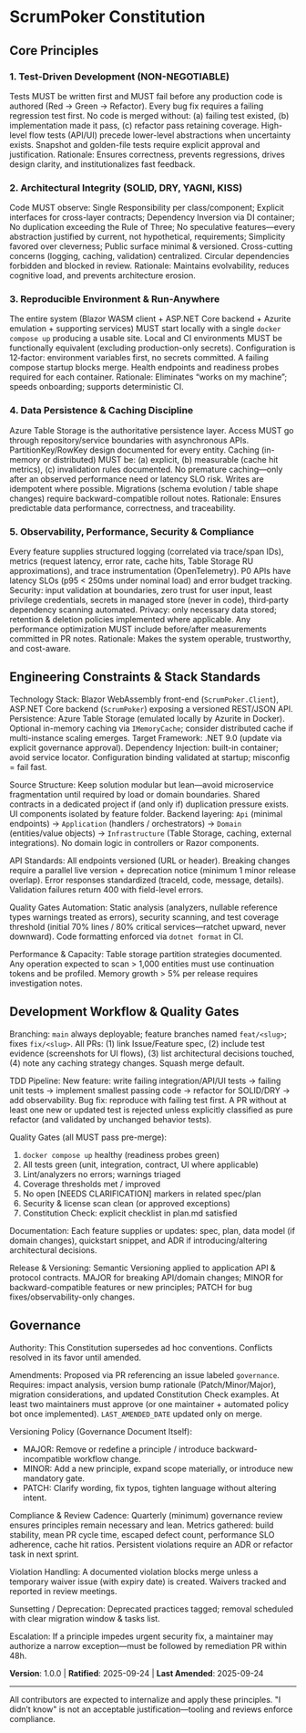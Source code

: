 <!--
Sync Impact Report
Version change: (none) → 1.0.0
Modified principles: (initial creation)
Added sections: Core Principles; Engineering Constraints & Stack Standards; Development Workflow & Quality Gates; Governance
Removed sections: None
Templates requiring updates:
 - .specify/templates/plan-template.md ✅ updated
 - .specify/templates/spec-template.md ✅ no changes needed (still aligned)
 - .specify/templates/tasks-template.md ✅ updated for .NET/Blazor context
Follow-up TODOs:
 - None (all placeholders resolved). If original ratification predates 2025-09-24 replace date accordingly.
-->

# ScrumPoker Constitution

## Core Principles

### 1. Test-Driven Development (NON-NEGOTIABLE)
Tests MUST be written first and MUST fail before any production code is authored (Red → Green → Refactor). Every bug fix requires a failing regression test first. No code is merged without: (a) failing test existed, (b) implementation made it pass, (c) refactor pass retaining coverage. High-level flow tests (API/UI) precede lower-level abstractions when uncertainty exists. Snapshot and golden-file tests require explicit approval and justification.
Rationale: Ensures correctness, prevents regressions, drives design clarity, and institutionalizes fast feedback.

### 2. Architectural Integrity (SOLID, DRY, YAGNI, KISS)
Code MUST observe: Single Responsibility per class/component; Explicit interfaces for cross-layer contracts; Dependency Inversion via DI container; No duplication exceeding the Rule of Three; No speculative features—every abstraction justified by current, not hypothetical, requirements; Simplicity favored over cleverness; Public surface minimal & versioned. Cross-cutting concerns (logging, caching, validation) centralized. Circular dependencies forbidden and blocked in review.
Rationale: Maintains evolvability, reduces cognitive load, and prevents architecture erosion.

### 3. Reproducible Environment & Run-Anywhere
The entire system (Blazor WASM client + ASP.NET Core backend + Azurite emulation + supporting services) MUST start locally with a single `docker compose up` producing a usable site. Local and CI environments MUST be functionally equivalent (excluding production-only secrets). Configuration is 12‑factor: environment variables first, no secrets committed. A failing compose startup blocks merge. Health endpoints and readiness probes required for each container.
Rationale: Eliminates “works on my machine”; speeds onboarding; supports deterministic CI.

### 4. Data Persistence & Caching Discipline
Azure Table Storage is the authoritative persistence layer. Access MUST go through repository/service boundaries with asynchronous APIs. PartitionKey/RowKey design documented for every entity. Caching (in-memory or distributed) MUST be: (a) explicit, (b) measurable (cache hit metrics), (c) invalidation rules documented. No premature caching—only after an observed performance need or latency SLO risk. Writes are idempotent where possible. Migrations (schema evolution / table shape changes) require backward-compatible rollout notes.
Rationale: Ensures predictable data performance, correctness, and traceability.

### 5. Observability, Performance, Security & Compliance
Every feature supplies structured logging (correlated via trace/span IDs), metrics (request latency, error rate, cache hits, Table Storage RU approximations), and trace instrumentation (OpenTelemetry). P0 APIs have latency SLOs (p95 < 250ms under nominal load) and error budget tracking. Security: input validation at boundaries, zero trust for user input, least privilege credentials, secrets in managed store (never in code), third‑party dependency scanning automated. Privacy: only necessary data stored; retention & deletion policies implemented where applicable. Any performance optimization MUST include before/after measurements committed in PR notes.
Rationale: Makes the system operable, trustworthy, and cost-aware.

## Engineering Constraints & Stack Standards
Technology Stack: Blazor WebAssembly front-end (`ScrumPoker.Client`), ASP.NET Core backend (`ScrumPoker`) exposing a versioned REST/JSON API. Persistence: Azure Table Storage (emulated locally by Azurite in Docker). Optional in-memory caching via `IMemoryCache`; consider distributed cache if multi-instance scaling emerges. Target Framework: .NET 9.0 (update via explicit governance approval). Dependency Injection: built-in container; avoid service locator. Configuration binding validated at startup; misconfig = fail fast.

Source Structure: Keep solution modular but lean—avoid microservice fragmentation until required by load or domain boundaries. Shared contracts in a dedicated project if (and only if) duplication pressure exists. UI components isolated by feature folder. Backend layering: `Api` (minimal endpoints) → `Application` (handlers / orchestrators) → `Domain` (entities/value objects) → `Infrastructure` (Table Storage, caching, external integrations). No domain logic in controllers or Razor components.

API Standards: All endpoints versioned (URL or header). Breaking changes require a parallel live version + deprecation notice (minimum 1 minor release overlap). Error responses standardized (traceId, code, message, details). Validation failures return 400 with field-level errors.

Quality Gates Automation: Static analysis (analyzers, nullable reference types warnings treated as errors), security scanning, and test coverage threshold (initial 70% lines / 80% critical services—ratchet upward, never downward). Code formatting enforced via `dotnet format` in CI.

Performance & Capacity: Table storage partition strategies documented. Any operation expected to scan > 1,000 entities must use continuation tokens and be profiled. Memory growth > 5% per release requires investigation notes.

## Development Workflow & Quality Gates
Branching: `main` always deployable; feature branches named `feat/<slug>`; fixes `fix/<slug>`. All PRs: (1) link Issue/Feature spec, (2) include test evidence (screenshots for UI flows), (3) list architectural decisions touched, (4) note any caching strategy changes. Squash merge default.

TDD Pipeline: New feature: write failing integration/API/UI tests → failing unit tests → implement smallest passing code → refactor for SOLID/DRY → add observability. Bug fix: reproduce with failing test first. A PR without at least one new or updated test is rejected unless explicitly classified as pure refactor (and validated by unchanged behavior tests).

Quality Gates (all MUST pass pre-merge):

1. `docker compose up` healthy (readiness probes green)
2. All tests green (unit, integration, contract, UI where applicable)
3. Lint/analyzers no errors; warnings triaged
4. Coverage thresholds met / improved
5. No open [NEEDS CLARIFICATION] markers in related spec/plan
6. Security & license scan clean (or approved exceptions)
7. Constitution Check: explicit checklist in plan.md satisfied

Documentation: Each feature supplies or updates: spec, plan, data model (if domain changes), quickstart snippet, and ADR if introducing/altering architectural decisions.

Release & Versioning: Semantic Versioning applied to application API & protocol contracts. MAJOR for breaking API/domain changes; MINOR for backward-compatible features or new principles; PATCH for bug fixes/observability-only changes.

## Governance

Authority: This Constitution supersedes ad hoc conventions. Conflicts resolved in its favor until amended.

Amendments: Proposed via PR referencing an issue labeled `governance`. Requires: impact analysis, version bump rationale (Patch/Minor/Major), migration considerations, and updated Constitution Check examples. At least two maintainers must approve (or one maintainer + automated policy bot once implemented). `LAST_AMENDED_DATE` updated only on merge.

Versioning Policy (Governance Document Itself):

- MAJOR: Remove or redefine a principle / introduce backward-incompatible workflow change.
- MINOR: Add a new principle, expand scope materially, or introduce new mandatory gate.
- PATCH: Clarify wording, fix typos, tighten language without altering intent.

Compliance & Review Cadence: Quarterly (minimum) governance review ensures principles remain necessary and lean. Metrics gathered: build stability, mean PR cycle time, escaped defect count, performance SLO adherence, cache hit ratios. Persistent violations require an ADR or refactor task in next sprint.

Violation Handling: A documented violation blocks merge unless a temporary waiver issue (with expiry date) is created. Waivers tracked and reported in review meetings.

Sunsetting / Deprecation: Deprecated practices tagged; removal scheduled with clear migration window & tasks list.

Escalation: If a principle impedes urgent security fix, a maintainer may authorize a narrow exception—must be followed by remediation PR within 48h.

**Version**: 1.0.0 | **Ratified**: 2025-09-24 | **Last Amended**: 2025-09-24

---
All contributors are expected to internalize and apply these principles. "I didn’t know" is not an acceptable justification—tooling and reviews enforce compliance.
